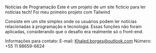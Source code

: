 Notícias de Programação
Este é um projeto de um site fictício para ler notícias tech! Foi meu primeiro projeto com Tailwind

Consiste em um site simples onde os usuários podem ler notícias relacionadas à programação e tecnologia. Essas funções não foram aplicadas, considerando que o desafio era realmente só o front-end.

Informações para contato:
E-mail: Khaled.borges@outlook.com
Número: +55 11 98659-6624